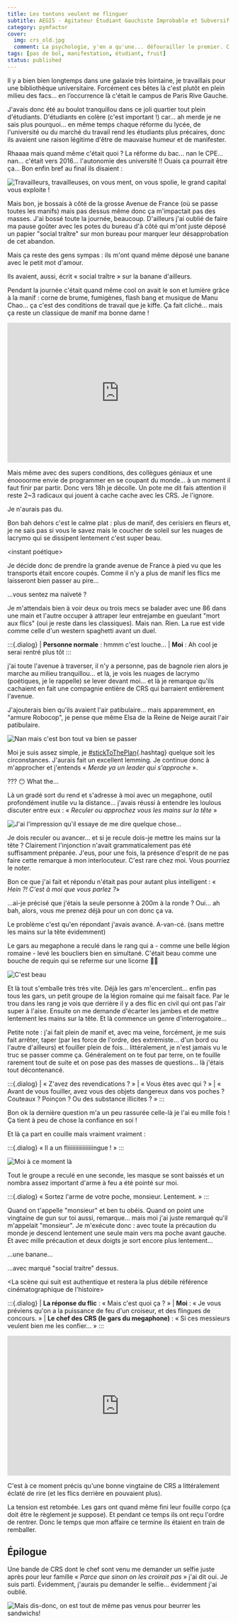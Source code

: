 ```yaml
---
title: Les tontons veulent me flinguer
subtitle: AEGIS - Agitateur Étudiant Gauchiste Improbable et Subversif
category: pymfactor
cover:
  img: crs_old.jpg
  comment: La psychologie, y'en a qu'une... défourailler le premier. C'est un peu sommaire, mais ça peut être efficace
tags: [pas de bol, manifestation, étudiant, fruit]
status: published
---
```


Il y a bien bien longtemps dans une galaxie très lointaine, je travaillais pour une bibliothèque universitaire. Forcément ces bêtes là c'est plutôt en plein milieu des facs... en l’occurrence là c'était le campus de Paris Rive Gauche.

J'avais donc été au boulot tranquillou dans ce joli quartier tout plein d'étudiants. D'étudiants en colère (c'est important !) car... ah merde je ne sais plus pourquoi... en même temps chaque réforme du lycée, de l'université ou du marché du travail rend les étudiants plus précaires, donc ils avaient une raison légitime d'être de mauvaise humeur et de manifester.

Rhaaaa mais quand même c'était quoi ? La réforme du bac... nan le CPE... nan... c'était vers 2016... l'autonomie des université !! Ouais ça pourrait être ça... Bon enfin bref au final ils disaient :

![Travailleurs, travailleuses, on vous ment, on vous spolie, le grand capital vous exploite !](kaamelott-onenagros.gif)

Mais bon, je bossais à côté de la grosse Avenue de France (où se passe toutes les manifs) mais pas dessus même donc ça m'impactait pas des masses. J'ai bossé toute la journée, beaucoup. D'ailleurs j'ai oublié de faire ma pause goûter avec les potes du bureau d'à côté qui m'ont juste déposé un papier "social traître" sur mon bureau pour marquer leur désapprobation de cet abandon.

Mais ça reste des gens sympas : ils m'ont quand même déposé une banane avec le petit mot d'amour.

Ils avaient, aussi, écrit « social traître » sur la banane d'ailleurs.

Pendant la journée c'était quand même cool on avait le son et lumière grâce à la manif : corne de brume, fumigènes, flash bang et musique de Manu Chao... ça c'est des conditions de travail que je kiffe. Ça fait cliché... mais ça reste un classique de manif ma bonne dame !

<iframe width="100%" height="315" src="https://www.youtube.com/embed/7AzimrAgWbA" title="YouTube video player" frameborder="0" allow="accelerometer; autoplay; clipboard-write; encrypted-media; gyroscope; picture-in-picture" allowfullscreen></iframe>

Mais même avec des supers conditions, des collègues géniaux et une énoooorme envie de programmer en se coupant du monde... à un moment il faut finir par partir. Donc vers 18h je décolle. Un pote me dit fais attention il reste 2~3 radicaux qui jouent à cache cache avec les CRS. Je l'ignore.

Je n'aurais pas du.

Bon bah dehors c'est le calme plat : plus de manif, des cerisiers en fleurs et, je ne sais pas si vous le savez mais le coucher de soleil sur les nuages de lacrymo qui se dissipent lentement c'est super beau.

\<instant poétique>

Je décide donc de prendre la grande avenue de France à pied vu que les transports était encore coupés. Comme il n'y a plus de manif les flics me laisseront bien passer au pire...

...vous sentez ma naïveté ?

Je m'attendais bien à voir deux ou trois mecs se balader avec une 86 dans une main et l'autre occuper à attraper leur entrejambe en gueulant "mort aux flics" (oui je reste dans les classiques). Mais nan. Rien. La rue est vide comme celle d'un western spaghetti avant un duel.

:::{.dialog}
| **Personne normale** : hmmm c'est louche...
| **Moi** : Ah cool je serai rentré plus tôt
:::

j'ai toute l'avenue à traverser, il n'y a personne, pas de bagnole rien alors je marche au milieu tranquillou... et là, je vois les nuages de lacrymo (poétiques, je le rappelle) se lever devant moi... et là je remarque qu'ils cachaient en fait une compagnie entière de CRS qui barraient entièrement l'avenue.

J'ajouterais bien qu'ils avaient l'air patibulaire... mais apparemment, en "armure Robocop", je pense que même Elsa de la Reine de Neige aurait l'air patibulaire.

![Nan mais c'est bon tout va bien se passer](everything-proceeding.gif)

Moi je suis assez simple, je [#stickToThePlan](https://movie-sounds.org/ghetto-movie-sound-clips/quotes-with-sound-clips-from-set-it-off-1996/we-gotta-stick-to-the-plan-all-right-all-right){.hashtag} quelque soit les circonstances. J'aurais fait un excellent lemming. Je continue donc à m'approcher et j'entends « _Merde ya un leader qui s'approche_ ».

??? 😶 What the...

Là un gradé sort du rend et s'adresse à moi avec un megaphone, outil profondément inutile vu la distance... j'avais réussi à entendre les loulous discuter entre eux : « _Reculer ou approchez vous les mains sur la tête_ »

![J'ai l'impression qu'il essaye de me dire quelque chose...](interesting-intrigued.gif)

Je dois reculer ou avancer... et si je recule dois-je mettre les mains sur la tête ? Clairement l'injonction n'avait grammaticalement pas été suffisamment préparée. J'eus, pour une fois, la présence d'esprit de ne pas faire cette remarque à mon interlocuteur. C'est rare chez moi. Vous pourriez le noter.

Bon ce que j'ai fait et répondu n'était pas pour autant plus intelligent : « _Hein ?! C'est à moi que vous parlez ?_»

...ai-je précisé que j'étais la seule personne à 200m à la ronde ? Oui... ah bah, alors, vous me prenez déjà pour un con donc ça va.

Le problème c'est qu'en répondant j'avais avancé. A-van-cé. (sans mettre les mains sur la tête évidemment)

Le gars au megaphone a reculé dans le rang qui a - comme une belle légion romaine - levé les boucliers bien en simultané. C'était beau comme une bouche de requin qui se referme sur une licorne 🦈🦄

![C'est beau](rome-roman-legion.gif)

Et là tout s'emballe très très vite. Déjà les gars m'encerclent... enfin pas tous les gars, un petit groupe de la légion romaine qui me faisait face. Par le trou dans les rang je vois que derrière il y a des flic en civil qui ont pas l'air super à l'aise. Ensuite on me demande d'écarter les jambes et de mettre lentement les mains sur la tête. Et là commence un genre d'interrogatoire...

Petite note : j'ai fait plein de manif et, avec ma veine, forcément, je me suis fait arrêter, taper (par les force de l'ordre, des extrémiste... d'un bord ou l'autre d'ailleurs) et fouiller plein de fois... littéralement, je n'est jamais vu le truc se passer comme ça. Généralement on te fout par terre, on te fouille rarement tout de suite et on pose pas des masses de questions... là j'étais tout décontenancé.

:::{.dialog}
| « Z'avez des revendications ? »
| « Vous êtes avec qui ? »
| « Avant de vous fouiller, avez vous des objets dangereux dans vos poches ? Couteaux ? Poinçon ? Ou des substance illicites ? »
:::

Bon ok la dernière question m'a un peu rassurée celle-là je l'ai eu mille fois ! Ça tient à peu de chose la confiance en soi !

Et là ça part en couille mais vraiment vraiment :

:::{.dialog}
« Il a un fliiiiiiiiiiiiiiiiingue ! »
:::

![Moi à ce moment là](shit-real-fucking-quick.gif)

Tout le groupe a reculé en une seconde, les masque se sont baissés et un nombra assez important d'arme à feu a été pointé sur moi.

:::{.dialog}
« Sortez l'arme de votre poche, monsieur. Lentement. »
:::

Quand on t'appelle "monsieur" et ben tu obéis. Quand on point une vingtaine de gun sur toi aussi, remarque... mais moi j'ai juste remarqué qu'il m'appelait "monsieur". Je m'exécute donc : avec toute la précaution du monde je descend lentement une seule main vers ma poche avant gauche. Et avec mille précaution et deux doigts je sort encore plus lentement...

...une banane...

...avec marqué "social traitre" dessus.

\<La scène qui suit est authentique et restera la plus débile référence cinématographique de l'histoire>

:::{.dialog}
| **La réponse du flic** : « Mais c'est quoi ça ? »
| **Moi** : « Je vous préviens qu'on a la puissance de feu d'un croiseur, et des flingues de concours. »
| **Le chef des CRS (le gars du megaphone)** : « Si ces messieurs veulent bien me les confier... »
:::

<iframe width="100%" height="315" src="https://www.youtube.com/embed/1ZiUij9Th-c" title="YouTube video player" frameborder="0" allow="accelerometer; autoplay; clipboard-write; encrypted-media; gyroscope; picture-in-picture" allowfullscreen></iframe>

C'est à ce moment précis qu'une bonne vingtaine de CRS a littéralement éclaté de rire (et les flics derrière en pouvaient plus).

La tension est retombée. Les gars ont quand même fini leur fouille corpo (ça doit être le règlement je suppose). Et pendant ce temps ils ont reçu l'ordre de rentrer. Donc le temps que mon affaire ce termine ils étaient en train de remballer.

## Épilogue

Une bande de CRS dont le chef sont venu me demander un selfie juste après pour leur famille « _Parce que sinon on les croirait pas_ » j'ai dit oui. Je suis parti. Évidemment, j'aurais pu demander le selfie... évidemment j'ai oublié.

![Mais dis-donc, on est tout de même pas venus pour beurrer les sandwichs!](tontons.jpg)
